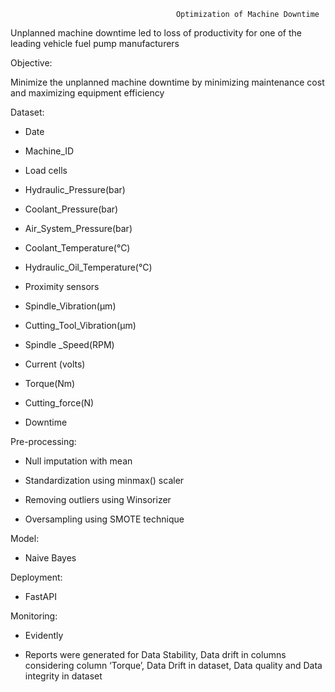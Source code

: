                                          Optimization of Machine Downtime

Unplanned machine downtime led to loss of productivity for one of the leading vehicle fuel pump manufacturers

Objective:

Minimize the unplanned  machine downtime by minimizing maintenance cost and maximizing equipment efficiency

Dataset:

- Date

- Machine_ID 

- Load cells  

- Hydraulic_Pressure(bar)

- Coolant_Pressure(bar) 

- Air_System_Pressure(bar) 

- Coolant_Temperature(°C) 

- Hydraulic_Oil_Temperature(°C)

- Proximity sensors 

- Spindle_Vibration(µm)

- Cutting_Tool_Vibration(µm) 

- Spindle _Speed(RPM) 

- Current (volts) 

- Torque(Nm) 

- Cutting_force(N) 

- Downtime

Pre-processing:

- Null imputation with mean
  
- Standardization using minmax() scaler
  
- Removing outliers using Winsorizer
  
- Oversampling using SMOTE technique

Model: 

- Naive Bayes

Deployment:

- FastAPI

Monitoring:

- Evidently
  
- Reports were generated for Data Stability, Data drift in columns considering column ‘Torque’, Data Drift in dataset, Data quality and Data integrity in dataset






